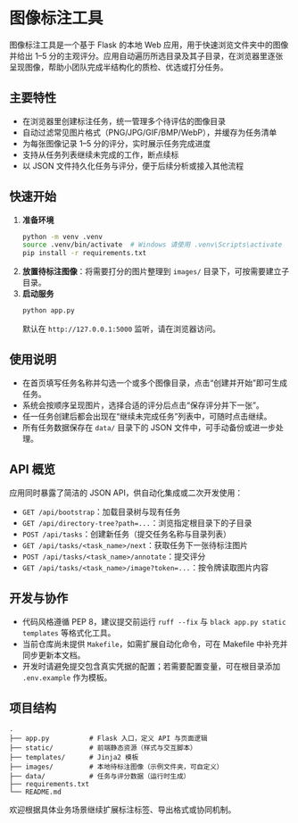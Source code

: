 # 图像标注工具

图像标注工具是一个基于 Flask 的本地 Web 应用，用于快速浏览文件夹中的图像并给出 1–5 分的主观评分。应用自动遍历所选目录及其子目录，在浏览器里逐张呈现图像，帮助小团队完成半结构化的质检、优选或打分任务。

## 主要特性
- 在浏览器里创建标注任务，统一管理多个待评估的图像目录
- 自动过滤常见图片格式（PNG/JPG/GIF/BMP/WebP），并缓存为任务清单
- 为每张图像记录 1–5 分的评分，实时展示任务完成进度
- 支持从任务列表继续未完成的工作，断点续标
- 以 JSON 文件持久化任务与评分，便于后续分析或接入其他流程

## 快速开始
1. **准备环境**
   ```bash
   python -m venv .venv
   source .venv/bin/activate  # Windows 请使用 .venv\Scripts\activate
   pip install -r requirements.txt
   ```
2. **放置待标注图像**：将需要打分的图片整理到 `images/` 目录下，可按需要建立子目录。
3. **启动服务**
   ```bash
   python app.py
   ```
   默认在 `http://127.0.0.1:5000` 监听，请在浏览器访问。

## 使用说明
- 在首页填写任务名称并勾选一个或多个图像目录，点击“创建并开始”即可生成任务。
- 系统会按顺序呈现图片，选择合适的评分后点击“保存评分并下一张”。
- 任一任务创建后都会出现在“继续未完成任务”列表中，可随时点击继续。
- 所有任务数据保存在 `data/` 目录下的 JSON 文件中，可手动备份或进一步处理。

## API 概览
应用同时暴露了简洁的 JSON API，供自动化集成或二次开发使用：
- `GET /api/bootstrap`：加载目录树与现有任务
- `GET /api/directory-tree?path=...`：浏览指定根目录下的子目录
- `POST /api/tasks`：创建新任务（提交任务名称与目录列表）
- `GET /api/tasks/<task_name>/next`：获取任务下一张待标注图片
- `POST /api/tasks/<task_name>/annotate`：提交评分
- `GET /api/tasks/<task_name>/image?token=...`：按令牌读取图片内容

## 开发与协作
- 代码风格遵循 PEP 8，建议提交前运行 `ruff --fix` 与 `black app.py static templates` 等格式化工具。
- 当前仓库尚未提供 `Makefile`，如需扩展自动化命令，可在 Makefile 中补充并同步更新本文档。
- 开发时请避免提交包含真实凭据的配置；若需要配置变量，可在根目录添加 `.env.example` 作为模板。

## 项目结构
```text
.
├── app.py          # Flask 入口，定义 API 与页面逻辑
├── static/         # 前端静态资源（样式与交互脚本）
├── templates/      # Jinja2 模板
├── images/         # 本地待标注图像（示例文件夹，可自定义）
├── data/           # 任务与评分数据（运行时生成）
├── requirements.txt
└── README.md
```

欢迎根据具体业务场景继续扩展标注标签、导出格式或协同机制。
